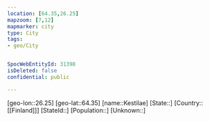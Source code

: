 ```yaml
---
location: [64.35,26.25]
mapzoom: [7,12] 
mapmarker: city 
type: City
tags:
- geo/City


SpocWebEntityId: 31398
isDeleted: false
confidential: public

---
```

[geo-lon::26.25]
[geo-lat::64.35]
[name::Kestilae]
[State::]
[Country::[[Finland]]]
[StateId::]
[Population::]
[Unknown::]

